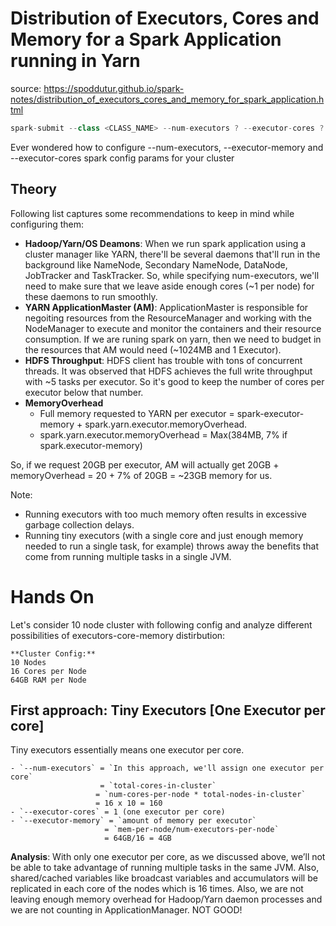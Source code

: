 # Distribution of Executors, Cores and Memory for a Spark Application running in Yarn

source: https://spoddutur.github.io/spark-notes/distribution_of_executors_cores_and_memory_for_spark_application.html

```scala
spark-submit --class <CLASS_NAME> --num-executors ? --executor-cores ? --executor-memory ? ....
```
Ever wondered how to configure --num-executors, --executor-memory and --executor-cores spark config params for your cluster

## Theory
Following list captures some recommendations to keep in mind while configuring them:
- **Hadoop/Yarn/OS Deamons**: When we run spark application using a cluster manager like YARN, there'll be several daemons that'll run in the background like NameNode, Secondary NameNode, DataNode, JobTracker and TaskTracker. So, while specifying num-executors, we'll need to make sure that we leave aside enough cores (~1 per node) for these daemons to run smoothly.
- **YARN ApplicationMaster (AM)**: ApplicationMaster is responsible for negoiting resources from the ResourceManager and working with the NodeManager to execute and monitor the containers and their resource consumption. If we are runing spark on yarn, then we need to budget in the resources that AM would need (~1024MB and 1 Executor).
- **HDFS Throughput**: HDFS client has trouble with tons of concurrent threads. It was observed that HDFS achieves the full write throughput with ~5 tasks per executor. So it's good to keep the number of cores per executor below that number.
- **MemoryOverhead**
  - Full memory requested to YARN per executor = spark-executor-memory + spark.yarn.executor.memoryOverhead.
  - spark.yarn.executor.memoryOverhead = Max(384MB, 7% if spark.executor-memory)

So, if we request 20GB per executor, AM will actually get 20GB + memoryOverhead = 20 + 7% of 20GB = ~23GB memory for us.

Note:
- Running executors with too much memory often results in excessive garbage collection delays.
- Running tiny executors (with a single core and just enough memory needed to run a single task, for example) throws away the benefits that come from running multiple tasks in a single JVM.

# Hands On
Let's consider 10 node cluster with following config and analyze different possibilities of executors-core-memory distirbution:
```
**Cluster Config:**
10 Nodes
16 Cores per Node
64GB RAM per Node
```

## First approach: Tiny Executors \[One Executor per core\]
Tiny executors essentially means one executor per core.
```
- `--num-executors` = `In this approach, we'll assign one executor per core`
                    = `total-cores-in-cluster`
                   = `num-cores-per-node * total-nodes-in-cluster` 
                   = 16 x 10 = 160
- `--executor-cores` = 1 (one executor per core)
- `--executor-memory` = `amount of memory per executor`
                     = `mem-per-node/num-executors-per-node`
                     = 64GB/16 = 4GB
```
**Analysis**: With only one executor per core, as we discussed above, we’ll not be able to take advantage of running multiple tasks in the same JVM. Also, shared/cached variables like broadcast variables and accumulators will be replicated in each core of the nodes which is 16 times. Also, we are not leaving enough memory overhead for Hadoop/Yarn daemon processes and we are not counting in ApplicationManager. NOT GOOD!
